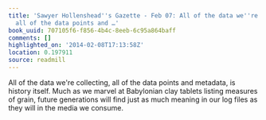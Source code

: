 ```yaml
---
title: 'Sawyer Hollenshead''s Gazette - Feb 07: All of the data we''re collecting,
  all of the data points and …'
book_uuid: 707105f6-f856-4b4c-8eeb-6c95a864baff
comments: []
highlighted_on: '2014-02-08T17:13:58Z'
location: 0.197911
source: readmill
---
```


All of the data we're collecting, all of the data points and metadata, is history itself. Much as we marvel at Babylonian clay tablets listing measures of grain, future generations will find just as much meaning in our log files as they will in the media we consume.